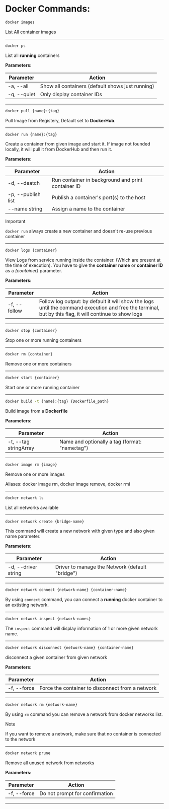 # Docker Commands:

```sh
docker images
```

List All container images

---

```sh
docker ps
```

List all **running** containers

**Parameters:**

| Parameter | Action |
| --- | --- |
| -a, --all | Show all containers (default shows just running) |
| -q, --quiet | Only display container IDs |

---

```sh
docker pull {name}:{tag}
```

Pull Image from Registery, Default set to **DockerHub**.

---

```sh
docker run {name}:{tag}
```

Create a container from given image and start it. If image not founded locally, it will pull it from DockerHub and then run it.

**Parameters:**

| Parameter | Action |
| --- | --- |
| -d, --deatch | Run container in background and print container ID |
| -p, --publish list | Publish a container's port(s) to the host |
| --name string | Assign a name to the container |


> [!IMPORTANT]
> `docker run` always create a new container and doesn't re-use previous container

---

```sh
docker logs {container}
```

View Logs from service running inside the container. (Which are present at the time of execution).
You have to give the **container name** or **container ID** as a *{container}* parameter.

**Parameters:**

| Parameter | Action |
| --- | --- |
| -f, --follow | Follow log output: by default it will show the logs until the command execution and free the terminal, but by this flag, it will continue to show logs |

---

```sh
docker stop {container}
```

Stop one or more running containers

---

```sh
docker rm {container}
```

Remove one or more containers

---

```sh
docker start {container}
```

Start one or more running container

---

```sh
docker build -t {name}:{tag} {Dockerfile_path}
```
Build image from a **Dockerfile**

**Parameters:**

| Parameter | Action |
| --- | --- |
| -t, --tag stringArray | Name and optionally a tag (format:  "name:tag") |

---

```sh
docker image rm {image}
```
Remove one or more images

Aliases:
docker image rm, docker image remove, docker rmi

---

```sh
docker network ls
```

List all networks available 

---

```sh
docker network create {bridge-name}
```

This command will create a new network with given type and also given name parameter.

**Parameters:**

| Parameter | Action |
| --- | --- |
| -d, --driver string | Driver to manage the Network (default "bridge") |

---

```sh
docker network connect {network-name} {container-name}
```

By using `connect` command, you can connect a **running** docker container to an extisting network.

---

```sh
docker network inspect {network-names}
```

The `inspect` command will display information of 1 or more given network name.

---

```sh 
docker network disconnect {network-name} {container-name}
```

disconnect a given container from given network

**Parameters:**

| Parameter | Action |
| --- | --- |
| -f, --force | Force the container to disconnect from a network |

---

```sh
docker network rm {network-name}
```

By using `rm` command you can remove a network from docker networks list.

> [!NOTE]
> If you want to remove a network, make sure that no container is connected to the network

---

```sh
docker network prune
```

Remove all unused network from networks

**Parameters:**

| Parameter | Action |
| --- | --- |
| -f, --force | Do not prompt for confirmation |

---